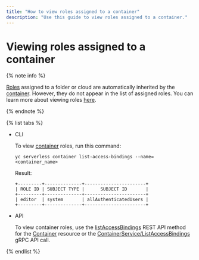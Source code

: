 ```yaml
---
title: "How to view roles assigned to a container"
description: "Use this guide to view roles assigned to a container."
---
```


# Viewing roles assigned to a container

{% note info %}

[Roles](../security/index.md#roles-list) assigned to a folder or cloud are automatically inherited by the [container](../../iam/concepts/access-control/index.md#inheritance). However, they do not appear in the list of assigned roles. You can learn more about viewing roles [here](../../iam/operations/roles/get-assigned-roles.md).

{% endnote %}

{% list tabs %}

- CLI

   To view [container](../concepts/container.md) roles, run this command:

   ```
   yc serverless container list-access-bindings --name=<container_name>
   ```

   Result:

   ```
   +---------+--------------+-----------------------+
   | ROLE ID | SUBJECT TYPE |      SUBJECT ID       |
   +---------+--------------+-----------------------+
   | editor  | system       | allAuthenticatedUsers |
   +---------+--------------+-----------------------+
   ```

- API

   To view container roles, use the [listAccessBindings](../containers/api-ref/Container/listAccessBindings.md) REST API method for the [Container](../containers/api-ref/Container/index.md) resource or the [ContainerService/ListAccessBindings](../containers/api-ref/grpc/container_service.md#ListAccessBindings) gRPC API call.

{% endlist %}
